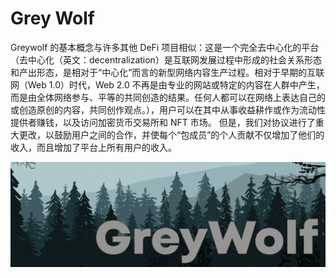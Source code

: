 # Grey Wolf

Greywolf 的基本概念与许多其他 DeFi 项目相似：这是一个完全去中心化的平台（去中心化（英文：decentralization）是互联网发展过程中形成的社会关系形态和产出形态，是相对于“中心化”而言的新型网络内容生产过程。相对于早期的互联网（Web 1.0）时代，Web 2.0 不再是由专业的网站或特定的内容在人群中产生，而是由全体网络参与、平等的共同创造的结果。任何人都可以在网络上表达自己的或创造原创的内容，共同创作观点。），用户可以在其中从事收益耕作或作为流动性提供者赚钱，以及访问加密货币交易所和 NFT 市场。 但是，我们对协议进行了重大更改，以鼓励用户之间的合作，并使每个“包成员”的个人贡献不仅增加了他们的收入，而且增加了平台上所有用户的收入。

![1080x360](1080x360.jpg)
